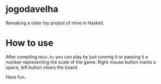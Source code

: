 # jogodavelha

Remaking a older toy projest of mine in Haskell.

# How to use

After compiling `Main.hs` you can play by just runnnig it or passing it a number representing the scale of the game.
Right mouse button marks a space, left button clears the board.

Have fun.
